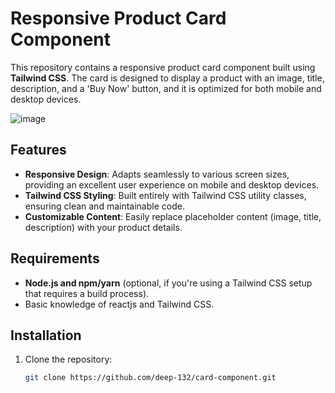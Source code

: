 # Responsive Product Card Component

This repository contains a responsive product card component built using **Tailwind CSS**. The card is designed to display a product with an image, title, description, and a 'Buy Now' button, and it is optimized for both mobile and desktop devices.

![image](https://github.com/user-attachments/assets/b15ecf44-ee5e-4d79-85e0-4398192c60fb)

## Features

- **Responsive Design**: Adapts seamlessly to various screen sizes, providing an excellent user experience on mobile and desktop devices.
- **Tailwind CSS Styling**: Built entirely with Tailwind CSS utility classes, ensuring clean and maintainable code.
- **Customizable Content**: Easily replace placeholder content (image, title, description) with your product details.

## Requirements

- **Node.js and npm/yarn** (optional, if you're using a Tailwind CSS setup that requires a build process).
- Basic knowledge of reactjs and Tailwind CSS.

## Installation

1. Clone the repository:
   ```bash
   git clone https://github.com/deep-132/card-component.git
